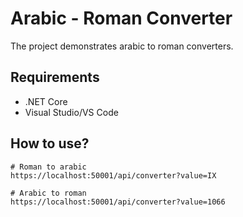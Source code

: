 # Arabic - Roman Converter

The project demonstrates arabic to roman converters.

## Requirements
- .NET Core
- Visual Studio/VS Code

## How to use?

```
# Roman to arabic
https://localhost:50001/api/converter?value=IX
```

```
# Arabic to roman
https://localhost:50001/api/converter?value=1066
```
